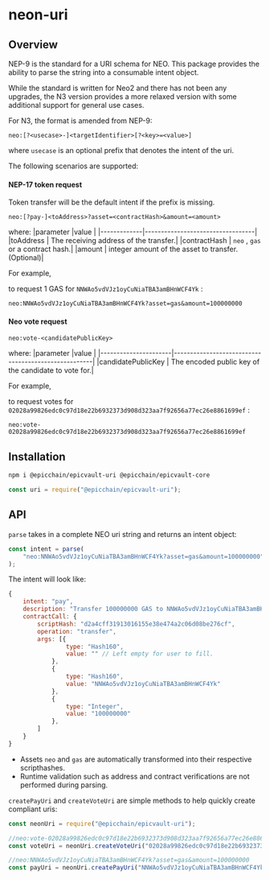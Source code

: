 # neon-uri

## Overview

NEP-9 is the standard for a URI schema for NEO. This package provides the ability to parse the string into a consumable intent object.

While the standard is written for Neo2 and there has not been any upgrades, the N3 version provides a more relaxed version with some additional support for general use cases.

For N3, the format is amended from NEP-9:

```
neo:[?<usecase>-]<targetIdentifier>[?<key>=<value>]
```

where `usecase` is an optional prefix that denotes the intent of the uri.

The following scenarios are supported:

#### NEP-17 token request

Token transfer will be the default intent if the prefix is missing.

```
neo:[?pay-]<toAddress>?asset=<contractHash>&amount=<amount>
```

where:
|parameter    |value                             |
|-------------|----------------------------------|
|toAddress    | The receiving address of the transfer.|
|contractHash | `neo` , `gas` or a contract hash.|
|amount       | integer amount of the asset to transfer. (Optional)|

For example,

to request 1 GAS for `NNWAo5vdVJz1oyCuNiaTBA3amBHnWCF4Yk` :

```
neo:NNWAo5vdVJz1oyCuNiaTBA3amBHnWCF4Yk?asset=gas&amount=100000000
```

#### Neo vote request

```
neo:vote-<candidatePublicKey>
```

where:
|parameter             |value                                                |
|----------------------|-----------------------------------------------------|
|candidatePublicKey    | The encoded public key of the candidate to vote for.|

For example,

to request votes for `02028a99826edc0c97d18e22b6932373d908d323aa7f92656a77ec26e8861699ef` :

```
neo:vote-02028a99826edc0c97d18e22b6932373d908d323aa7f92656a77ec26e8861699ef
```

## Installation

```sh
npm i @epicchain/epicvault-uri @epicchain/epicvault-core
```

```js
const uri = require("@epicchain/epicvault-uri");
```

## API

`parse` takes in a complete NEO uri string and returns an intent object:

```js
const intent = parse(
    "neo:NNWAo5vdVJz1oyCuNiaTBA3amBHnWCF4Yk?asset=gas&amount=100000000"
);
```

The intent will look like:

```js
{
    intent: "pay",
    description: "Transfer 100000000 GAS to NNWAo5vdVJz1oyCuNiaTBA3amBHnWCF4Yk",
    contractCall: {
        scriptHash: "d2a4cff31913016155e38e474a2c06d08be276cf",
        operation: "transfer",
        args: [{
                type: "Hash160",
                value: "" // Left empty for user to fill.
            },
            {
                type: "Hash160",
                value: "NNWAo5vdVJz1oyCuNiaTBA3amBHnWCF4Yk"
            },
            {
                type: "Integer",
                value: "100000000"
            },
        ]
    }
}
```

* Assets `neo` and `gas` are automatically transformed into their respective scripthashes.
* Runtime validation such as address and contract verifications are not performed during parsing.

`createPayUri` and `createVoteUri` are simple methods to help quickly create compliant uris:

```js
const neonUri = require("@epicchain/epicvault-uri");

//neo:vote-02028a99826edc0c97d18e22b6932373d908d323aa7f92656a77ec26e8861699ef
const voteUri = neonUri.createVoteUri("02028a99826edc0c97d18e22b6932373d908d323aa7f92656a77ec26e8861699ef")

//neo:NNWAo5vdVJz1oyCuNiaTBA3amBHnWCF4Yk?asset=gas&amount=100000000
const payUri = neonUri.createPayUri("NNWAo5vdVJz1oyCuNiaTBA3amBHnWCF4Yk", "gas", 100000000)
```
